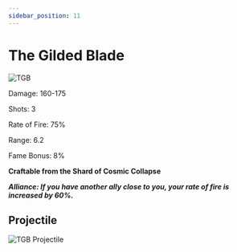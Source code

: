 ```yaml
---
sidebar_position: 11
---
```


# The Gilded Blade

![TGB](https://vwiki.valorserver.com/api/item/picture/the%20gilded%20blade)

Damage: 160-175

Shots: 3

Rate of Fire: 75%

Range: 6.2

Fame Bonus: 8%

**Craftable from the Shard of Cosmic Collapse**

***Alliance: If you have another ally close to you, your rate of fire is increased by 60%.***

 ## Projectile 
 
 ![TGB Projectile](https://cdn.discordapp.com/attachments/953134990428868629/981721234200993792/gildedblade.gif)
